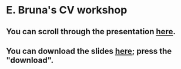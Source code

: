 # E. Bruna's CV workshop



## You can scroll through the presentation [here](https://brunalab.github.io/cv_workshop/cv_workshop.html).

## You can download the slides [here](https://github.com/BrunaLab/cv_workshop/blob/master/cv_workshop.pdf); press the "download".
